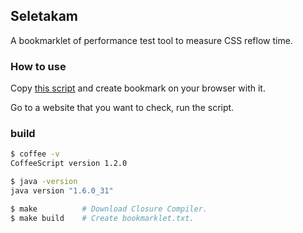 ## Seletakam
A bookmarklet of performance test tool to measure CSS reflow time.


### How to use
Copy [this script](https://raw.github.com/piglovesyou/seletakam/master/bookmarklet.txt) and create bookmark on your browser with it.

Go to a website that you want to check, run the script.


### build
```bash
$ coffee -v
CoffeeScript version 1.2.0

$ java -version
java version "1.6.0_31"

$ make          # Download Closure Compiler.
$ make build    # Create bookmarklet.txt.
```

